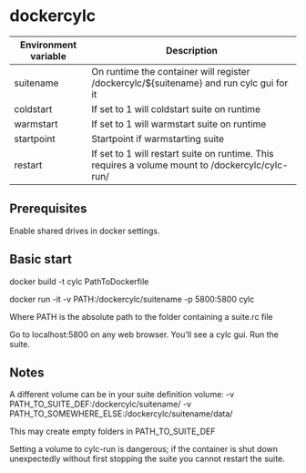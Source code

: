 # dockercylc

| Environment variable | Description |
| -------------------- | -----------------------------------------------------------------------------|
| suitename | On runtime the container will register /dockercylc/${suitename} and run cylc gui for it |
| coldstart | If set to 1 will coldstart suite on runtime |
| warmstart | If set to 1 will warmstart suite on runtime |
| startpoint| Startpoint if warmstarting suite |
| restart   | If set to 1 will restart suite on runtime. This requires a volume mount to /dockercylc/cylc-run/ |

## Prerequisites

Enable shared drives in docker settings.


## Basic start

docker build -t cylc PathToDockerfile

docker run -it -v PATH:/dockercylc/suitename -p 5800:5800 cylc

Where PATH is the absolute path to the folder containing a suite.rc file

Go to localhost:5800 on any web browser. You'll see a cylc gui. Run the suite.


## Notes

A different volume can be in your suite definition volume: -v PATH_TO_SUITE_DEF:/dockercylc/suitename/ -v PATH_TO_SOMEWHERE_ELSE:/dockercylc/suitename/data/

This may create empty folders in PATH_TO_SUITE_DEF

Setting a volume to cylc-run is dangerous; if the container is shut down unexpectedly without first stopping the suite you cannot restart the suite.
